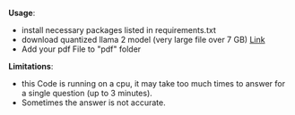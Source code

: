 **Usage**:
* install necessary packages listed in requirements.txt
* download quantized llama 2 model (very large file over 7 GB) [Link](https://huggingface.co/TheBloke/Llama-2-7B-Chat-GGML)
* Add your pdf File to "pdf" folder

**Limitations**:
* this Code is running on a cpu, it may take too much times to answer for a single question (up to 3 minutes).
* Sometimes the answer is not accurate.
